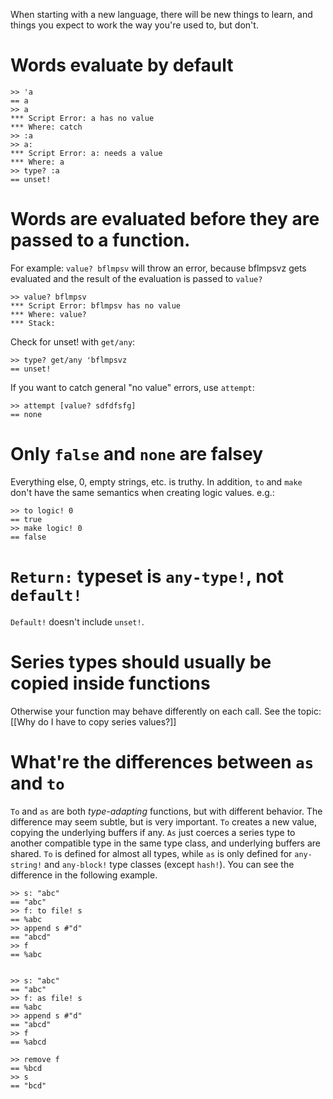 When starting with a new language, there will be new things to learn, and things you expect to work the way you're used to, but don't. 

# Words evaluate by default

```Red
>> 'a
== a
>> a
*** Script Error: a has no value
*** Where: catch
>> :a
>> a:
*** Script Error: a: needs a value
*** Where: a
>> type? :a
== unset!
```
# Words are evaluated before they are passed to a function.
For example: `value? bflmpsv` will throw an error, because bflmpsvz gets evaluated and the result of the evaluation is passed to `value?`
```Red
>> value? bflmpsv
*** Script Error: bflmpsv has no value
*** Where: value?
*** Stack:
```

Check for unset! with `get/any`:
```Red
>> type? get/any 'bflmpsvz
== unset!
```
If you want to catch general "no value" errors, use `attempt`:
```Red
>> attempt [value? sdfdfsfg]
== none
```

# Only `false` and `none` are falsey

Everything else, 0, empty strings, etc. is truthy. In addition, `to` and `make` don't have the same semantics when creating logic values. e.g.:

```Red
>> to logic! 0
== true
>> make logic! 0
== false
```

# `Return:` typeset is `any-type!`, not `default!`

`Default!` doesn't include `unset!`.

# Series types should usually be copied inside functions

Otherwise your function may behave differently on each call. See the topic: [[Why do I have to copy series values?]]

# What're the differences between `as` and `to`

`To` and `as` are both _type-adapting_ functions, but with different behavior. The difference may seem subtle, but is very important. `To` creates a new value, copying the underlying buffers if any. `As` just coerces a series type to another compatible type in the same type class, and underlying buffers are shared. `To` is defined for almost all types, while `as` is only defined for `any-string!` and `any-block!` type classes (except `hash!`). You can see the difference in the following example.

```
>> s: "abc"
== "abc"
>> f: to file! s
== %abc
>> append s #"d"
== "abcd"
>> f
== %abc


>> s: "abc"
== "abc"
>> f: as file! s
== %abc
>> append s #"d"
== "abcd"
>> f
== %abcd

>> remove f
== %bcd
>> s
== "bcd"

```
